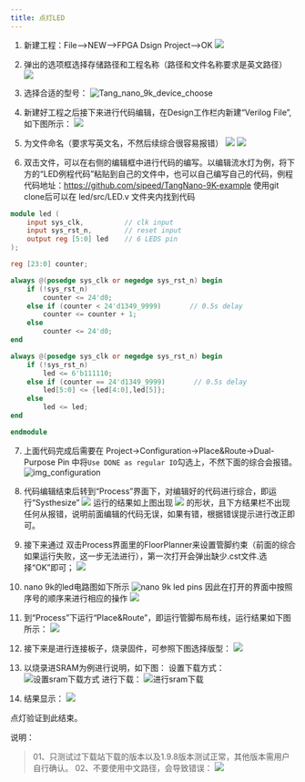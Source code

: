 ```yaml
---
title: 点灯LED
---
```


1. 新建工程：File-->NEW-->FPGA Dsign Project-->OK
    ![](./../../Tang-nano/assets/LED-1.png)

2. 弹出的选项框选择存储路径和工程名称（路径和文件名称要求是英文路径）
    ![](./../../Tang-nano/assets/LED-2.png)

3. 选择合适的型号：
    ![Tang_nano_9k_device_choose](./../nano_9k/Tang_nano_9k_Device_choose.png)
    
4. 新建好工程之后接下来进行代码编辑，在Design工作栏内新建“Verilog File”,如下图所示：
    ![](./../../Tang-nano/assets/LED-5.png)
5. 为文件命名（要求写英文名，不然后续综合很容易报错）
    ![](./../../Tang-nano/assets/LED-6.png)
    ![](./../../Tang-nano/assets/LED-7.png)
6. 双击文件，可以在右侧的编辑框中进行代码的编写。以编辑流水灯为例，将下方的“LED例程代码”粘贴到自己的文件中，也可以自己编写自己的代码，例程代码地址：<https://github.com/sipeed/TangNano-9K-example>
使用git clone后可以在 led/src/LED.v 文件夹内找到代码

```verilog
module led (
    input sys_clk,          // clk input
    input sys_rst_n,        // reset input
    output reg [5:0] led    // 6 LEDS pin
);

reg [23:0] counter;

always @(posedge sys_clk or negedge sys_rst_n) begin
    if (!sys_rst_n)
        counter <= 24'd0;
    else if (counter < 24'd1349_9999)       // 0.5s delay
        counter <= counter + 1;
    else
        counter <= 24'd0;
end

always @(posedge sys_clk or negedge sys_rst_n) begin
    if (!sys_rst_n)
        led <= 6'b111110;
    else if (counter == 24'd1349_9999)       // 0.5s delay
        led[5:0] <= {led[4:0],led[5]};
    else
        led <= led;
end

endmodule

 ```

7. 上面代码完成后需要在 Project->Configuration->Place&Route->Dual-Purpose Pin 中将`Use DONE as regular IO`勾选上，不然下面的综合会报错。
   ![img_configuration](./../nano_9k/LED_Configuration.png)

8. 代码编辑结束后转到“Process”界面下，对编辑好的代码进行综合，即运行“Systhesize”
    ![](./../nano_9k/nano_9k_synthsize.png)
    运行的结果如上图出现 ![](./../../Tang-nano/assets/LED.png) 的形状，且下方结果栏不出现任何从报错，说明前面编辑的代码无误，如果有错，根据错误提示进行改正即可。

9.  接下来通过  双击Process界面里的FloorPlanner来设置管脚约束（前面的综合如果运行失败，这一步无法进行），第一次打开会弹出缺少.cst文件.选择“OK”即可；
    ![](./../../Tang-nano/assets/LED-9.png)

10. nano 9k的led电路图如下所示
    ![](./../nano_9k/LED_Pins.png "nano 9k led pins")
    因此在打开的界面中按照序号的顺序来进行相应的操作
    ![](./../nano_9k/LED_FloorPlanner.png)

11. 到“Process”下运行“Place&Route”，即运行管脚布局布线，运行结果如下图所示：
    ![](./../nano_9k/LED_Place&Route.png)

12. 接下来是进行连接板子，烧录固件，可参照下图选择版型：
    ![](./../nano_9k/nano_9k_device_scan.png)

13. 以烧录进SRAM为例进行说明，如下图：
    设置下载方式：
    ![](./../nano_9k/nano_9k_sram_program.png "设置sram下载方式")
    进行下载：
    ![](./../nano_9k/nano_9k_sram_download.png "进行sram下载")

14. 结果显示：
    ![](./../nano_9k/blink.gif)

点灯验证到此结束。



说明：
> 01、只测试过下载站下载的版本以及1.9.8版本测试正常，其他版本需用户自行确认。
> 02、不要使用中文路径，会导致错误：
> ![](./../../Tang-nano/assets/LED-23.png)

